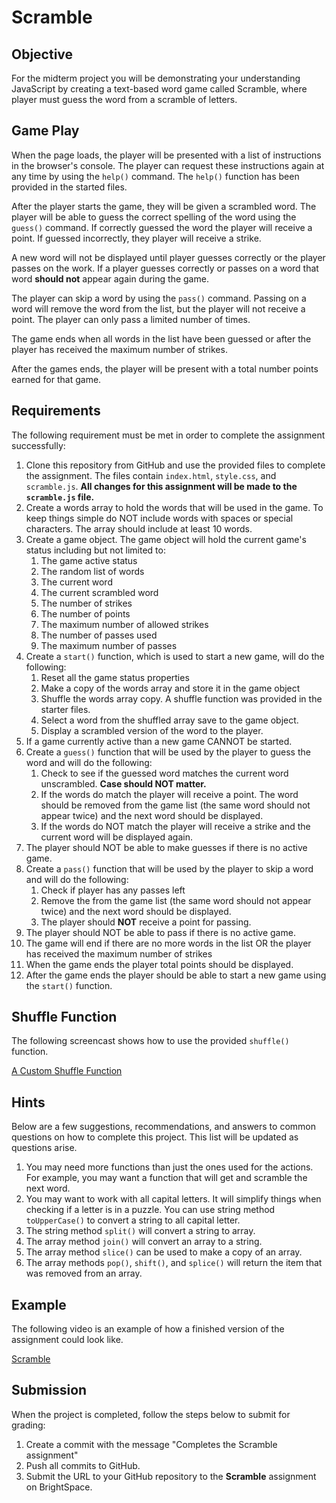 # Scramble

## Objective

For the midterm project you will be demonstrating your understanding JavaScript by creating a text-based word game called Scramble, where player must guess the word from a scramble of letters.

## Game Play

When the page loads, the player will be presented with a list of instructions in the browser's console. The player can request these instructions again at any time by using the `help()` command. The `help()` function has been provided in the started files.

After the player starts the game, they will be given a scrambled word. The player will be able to guess the correct spelling of the word using the `guess()` command. If correctly guessed the word the player will receive a point. If guessed incorrectly, they player will receive a strike. 

A new word will not be displayed until player guesses correctly or the player passes on the work. If a player guesses correctly or passes on a word that word **should not** appear again during the game. 

The player can skip a word by using the `pass()` command. Passing on a word will remove the word from the list, but the player will not receive a point. The player can only pass a limited number of times.

The game ends when all words in the list have been guessed or after the player has received the maximum number of strikes.

After the games ends, the player will be present with a total number points earned for that game.

## Requirements

The following requirement must be met in order to complete the assignment successfully:

1. Clone this repository from GitHub and use the provided files to complete the assignment. The files contain `index.html`, `style.css`, and `scramble.js`. **All changes for this assignment will be made to the `scramble.js` file.**
2. Create a words array to hold the words that will be used in the game. To keep things simple do NOT include words with spaces or special characters. The array should include at least 10 words. 
3. Create a game object. The game object will hold the current game's status including but not limited to:
    1. The game active status
    2. The random list of words
    3. The current word
    4. The current scrambled word
    5. The number of strikes
    6. The number of points
    7. The maximum number of allowed strikes
    8. The number of passes used
    9. The maximum number of passes
4. Create a `start()` function, which is used to start a new game, will do the following:
    1. Reset all the game status properties
    2. Make a copy of the words array and store it in the game object
    3. Shuffle the words array copy. A shuffle function was provided in the starter files.
    4. Select a word from the shuffled array save to the game object.
    5. Display a scrambled version of the word to the player.
5. If a game currently active than a new game CANNOT be started.
6. Create a `guess()` function that will be used by the player to guess the word and will do the following:
    1. Check to see if the guessed word matches the current word unscrambled. **Case should NOT matter.** 
    2. If the words do match the player will receive a point. The word should be removed from the game list (the same word should not appear twice) and the next word should be displayed.
    3. If the words do NOT match the player will receive a strike and the current word will be displayed again.
7. The player should NOT be able to make guesses if there is no active game.
8. Create a `pass()` function that will be used by the player to skip a word and will do the following:
    1. Check if player has any passes left
    2. Remove the from the game list (the same word should not appear twice) and the next word should be displayed.
    3. The player should **NOT** receive a point for passing.
9. The player should NOT be able to pass if there is no active game.
10. The game will end if there are no more words in the list OR the player has received the maximum number of strikes
11. When the game ends the player total points should be displayed. 
12. After the game ends the player should be able to start a new game using the `start()` function.

## Shuffle Function
The following screencast shows how to use the provided `shuffle()` function.

[A Custom Shuffle Function](https://scrimba.com/c/cR3EJaTk)

## Hints
Below are a few suggestions, recommendations, and answers to common questions on how to complete this project. This list will be updated as questions arise.

1. You may need more functions than just the ones used for the actions. For example, you may want a function that will get and scramble the next word.
2. You may want to work with all capital letters. It will simplify things when checking if a letter is in a puzzle. You can use string method `toUpperCase()` to convert a string to all capital letter.
3. The string method `split()` will convert a string to array.
4. The array method `join()` will convert an array to a string.
5. The array method `slice()` can be used to make a copy of an array. 
6. The array methods `pop()`, `shift()`, and `splice()` will return the item that was removed from an array.

## Example
The following video is an example of how a finished version of the assignment could look like.

[Scramble](https://youtu.be/tl6FeUNb06A)

## Submission
When the project is completed, follow the steps below to submit for grading:

1. Create a commit with the message "Completes the Scramble assignment"
2. Push all commits to GitHub.
3. Submit the URL to your GitHub repository to the **Scramble** assignment on BrightSpace. 